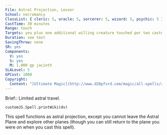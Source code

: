 ```yaml
---
File: Astral Projection, Lesser
School: necromancy
ClassList: { cleric: 5, oracle: 5, sorcerer: 5, wizard: 5, psychic: 5 }
CastTime: 30 minutes
Range: touch
Targets: you plus one additional willing creature touched per two caster levels
Duration: see text
SavingThrow: none
SR: yes
Components:
  V: yes
  S: yes
  M: 1,000 gp jacinth
SLALevel: 5
GPCost: 1000
Copyright:
  Content: "[Ultimate Magic](http://www.d20pfsrd.com/magic/all-spells/a/astral-projection)"
---
```

Brief:: Limited astral travel.

```dataviewjs
customJS.Spell.printWiki(dv)
```

This spell functions as astral projection, except you cannot leave the Astral Plane and explore other planes (though you can still return to the plane you were on when you cast this spell).
